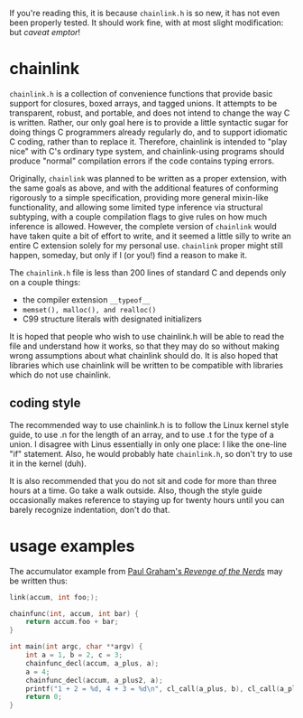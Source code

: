 If you're reading this, it is because `chainlink.h` is so new, it has not even been properly tested.
It should work fine, with at most slight modification: but *caveat emptor*!

# chainlink

`chainlink.h` is a collection of convenience functions that provide basic support for 
closures, boxed arrays, and tagged unions. It attempts to be transparent, robust, and portable,
and does not intend to change the way C is written. Rather, our only goal here is to
provide a little syntactic sugar for doing things C programmers already regularly do, and
to support idiomatic C coding, rather than to replace it. Therefore, chainlink is intended to
"play nice" with C's ordinary type system, and chainlink-using programs should produce "normal"
compilation errors if the code contains typing errors.

Originally, `chainlink` was planned to be written as a proper extension, with the same goals as above,
and with the additional features of conforming rigorously to a simple specification, providing
more general mixin-like functionality, and allowing some limited type inference via structural subtyping,
with a couple compilation flags to give rules on how much inference is allowed. However, the
complete version of `chainlink` would have taken quite a bit of effort to write, and it seemed a little
silly to write an entire C extension solely for my personal use. `chainlink` proper might still happen,
someday, but only if I (or you!) find a reason to make it.

The `chainlink.h` file is less than 200 lines of standard C and depends only on a couple things:

 * the compiler extension `__typeof__`
 * `memset(), malloc(), and realloc()`
 * C99 structure literals with designated initializers

It is hoped that people who wish to use chainlink.h will be able to read the file and understand how it works,
so that they may do so without making wrong assumptions about what chainlink should do. It is also hoped that
libraries which use chainlink will be written to be compatible with libraries which do not use chainlink.

## coding style

The recommended way to use chainlink.h is to follow the Linux kernel style guide, to use .n for the length of an array,
and to use .t for the type of a union. I disagree with Linus essentially in only one place: I like the one-line "if" statement.
Also, he would probably hate `chainlink.h`, so don't try to use it in the kernel (duh).

It is also recommended that you do not sit and code for more than three hours at a time. Go take a walk outside. Also, though
the style guide occasionally makes reference to staying up for twenty hours until you can barely recognize indentation,
don't do that.

# usage examples

The accumulator example from [Paul Graham's *Revenge of the Nerds*](http://www.paulgraham.com/icad.html) may be written thus:

```c
link(accum, int foo;);

chainfunc(int, accum, int bar) {
	return accum.foo + bar;
}

int main(int argc, char **argv) {
	int a = 1, b = 2, c = 3;
	chainfunc_decl(accum, a_plus, a);
	a = 4;
	chainfunc_decl(accum, a_plus2, a);
	printf("1 + 2 = %d, 4 + 3 = %d\n", cl_call(a_plus, b), cl_call(a_plus2, c));
	return 0;
}
```

